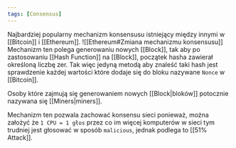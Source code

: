 ```yaml
---
tags: [Consensus]
---
```



Najbardziej popularny mechanizm konsensusu istniejący między innymi w [[Bitcoin]] i [[Ethereum]]. ![[Ethereum#Zmiana mechanizmu konsensusu]] Mechanizm ten polega generowaniu nowych [[Block]], tak aby  po zastosowaniu [[Hash Function]] na [[Block]], początek hasha zawierał określoną liczbę zer. Tak więc jedyną metodą aby znaleść taki hash jest sprawdzenie każdej wartości które dodaje się do bloku nazywane `Nonce` w [[Bitcoin]].

Osoby które zajmują się generowaniem nowych [[Block|bloków]] potocznie nazywana się [[Miners|miners]].

Mechanizm ten pozwala zachować konsensu sieci ponieważ, można założyć że `1 CPU = 1 głos` przez co im więcej komputerów w sieci tym trudniej jest głosować w sposób `malicious`, jednak podlega to [[51% Attack]].

